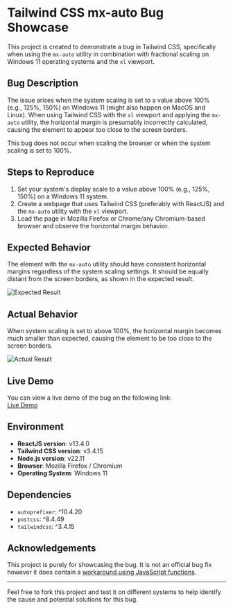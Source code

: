 # Tailwind CSS mx-auto Bug Showcase

This project is created to demonstrate a bug in Tailwind CSS, specifically when using the `mx-auto` utility in combination with fractional scaling on Windows 11 operating systems and the `xl` viewport.

## Bug Description

The issue arises when the system scaling is set to a value above 100% (e.g., 125%, 150%) on Windows 11 (might also happen on MacOS and Linux). When using Tailwind CSS with the `xl` viewport and applying the `mx-auto` utility, the horizontal margin is presumably incorrectly calculated, causing the element to appear too close to the screen borders.

This bug does not occur when scaling the browser or when the system scaling is set to 100%.

## Steps to Reproduce

1. Set your system's display scale to a value above 100% (e.g., 125%, 150%) on a Windows 11 system.
2. Create a webpage that uses Tailwind CSS (preferably with ReactJS) and the `mx-auto` utility with the `xl` viewport.
3. Load the page in Mozilla Firefox or Chrome/any Chromium-based browser and observe the horizontal margin behavior.

## Expected Behavior

The element with the `mx-auto` utility should have consistent horizontal margins regardless of the system scaling settings. It should be equally distant from the screen borders, as shown in the expected result.

![Expected Result](https://github.com/user-attachments/assets/2da2865c-7e5e-4932-9705-dc47f02bd1ff)

## Actual Behavior

When system scaling is set to above 100%, the horizontal margin becomes much smaller than expected, causing the element to be too close to the screen borders.

![Actual Result](https://github.com/user-attachments/assets/23802274-591e-48d4-95ba-78fc48cd39b7)

## Live Demo

You can view a live demo of the bug on the following link:  
[Live Demo](https://glowing-sunshine-667537.netlify.app/)

## Environment

- **ReactJS version**: v13.4.0
- **Tailwind CSS version**: v3.4.15
- **Node.js version**: v22.11
- **Browser**: Mozilla Firefox / Chromium
- **Operating System**: Windows 11

## Dependencies

- `autoprefixer`: ^10.4.20
- `postcss`: ^8.4.49
- `tailwindcss`: ^3.4.15

## Acknowledgements

This project is purely for showcasing the bug. It is not an official bug fix however it does contain a [workaround using JavaScript functions](./src/ManualFixForApp.js).

---

Feel free to fork this project and test it on different systems to help identify the cause and potential solutions for this bug.
